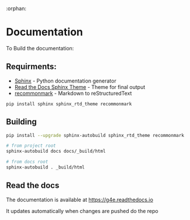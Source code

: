:orphan:
# Documentation

To Build the documentation:

## Requirments:

- [Sphinx](http://www.sphinx-doc.org/en/master/) - Python documentation generator
- [Read the Docs Sphinx Theme](https://sphinx-rtd-theme.readthedocs.io/en/stable/) - Theme for final output
- [recommonmark](https://github.com/miyakogi/m2r) - Markdown to reStructuredText


```
pip install sphinx sphinx_rtd_theme recommonmark
```

## Building

```bash
pip install --upgrade sphinx-autobuild sphinx_rtd_theme recommonmark

# from project root
sphinx-autobuild docs docs/_build/html

# from docs root
sphinx-autobuild . _build/html
```


## Read the docs

The documentation is available at https://g4e.readthedocs.io

It updates automatically when changes are pushed do the repo

